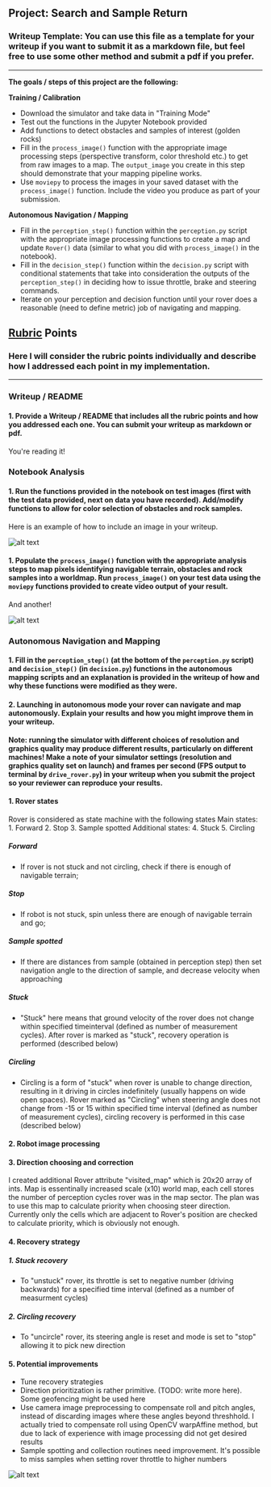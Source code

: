 ## Project: Search and Sample Return
### Writeup Template: You can use this file as a template for your writeup if you want to submit it as a markdown file, but feel free to use some other method and submit a pdf if you prefer.

---


**The goals / steps of this project are the following:**  

**Training / Calibration**  

* Download the simulator and take data in "Training Mode"
* Test out the functions in the Jupyter Notebook provided
* Add functions to detect obstacles and samples of interest (golden rocks)
* Fill in the `process_image()` function with the appropriate image processing steps (perspective transform, color threshold etc.) to get from raw images to a map.  The `output_image` you create in this step should demonstrate that your mapping pipeline works.
* Use `moviepy` to process the images in your saved dataset with the `process_image()` function.  Include the video you produce as part of your submission.

**Autonomous Navigation / Mapping**

* Fill in the `perception_step()` function within the `perception.py` script with the appropriate image processing functions to create a map and update `Rover()` data (similar to what you did with `process_image()` in the notebook). 
* Fill in the `decision_step()` function within the `decision.py` script with conditional statements that take into consideration the outputs of the `perception_step()` in deciding how to issue throttle, brake and steering commands. 
* Iterate on your perception and decision function until your rover does a reasonable (need to define metric) job of navigating and mapping.  

[//]: # (Image References)

[image1]: ./misc/rover_image.jpg
[image2]: ./calibration_images/example_grid1.jpg
[image3]: ./calibration_images/example_rock1.jpg 

## [Rubric](https://review.udacity.com/#!/rubrics/916/view) Points
### Here I will consider the rubric points individually and describe how I addressed each point in my implementation.  

---
### Writeup / README

#### 1. Provide a Writeup / README that includes all the rubric points and how you addressed each one.  You can submit your writeup as markdown or pdf.  

You're reading it!

### Notebook Analysis
#### 1. Run the functions provided in the notebook on test images (first with the test data provided, next on data you have recorded). Add/modify functions to allow for color selection of obstacles and rock samples.
Here is an example of how to include an image in your writeup.

![alt text][image1]

#### 1. Populate the `process_image()` function with the appropriate analysis steps to map pixels identifying navigable terrain, obstacles and rock samples into a worldmap.  Run `process_image()` on your test data using the `moviepy` functions provided to create video output of your result. 
And another! 

![alt text][image2]
### Autonomous Navigation and Mapping

#### 1. Fill in the `perception_step()` (at the bottom of the `perception.py` script) and `decision_step()` (in `decision.py`) functions in the autonomous mapping scripts and an explanation is provided in the writeup of how and why these functions were modified as they were.


#### 2. Launching in autonomous mode your rover can navigate and map autonomously.  Explain your results and how you might improve them in your writeup.  

**Note: running the simulator with different choices of resolution and graphics quality may produce different results, particularly on different machines!  Make a note of your simulator settings (resolution and graphics quality set on launch) and frames per second (FPS output to terminal by `drive_rover.py`) in your writeup when you submit the project so your reviewer can reproduce your results.**


#### 1. Rover states
Rover is considered as state machine with the following states
	Main states:
	1. Forward
	2. Stop
	3. Sample spotted
	Additional states:
	4. Stuck
	5. Circling

##### Forward
* If rover is not stuck and not circling, check if there is enough of navigable terrain;
##### Stop
* If robot is not stuck, spin unless there are enough of navigable terrain and go;
##### Sample spotted
* If there are distances from sample (obtained in perception step) then set navigation angle to the direction of sample, and decrease velocity when approaching 

##### Stuck
* "Stuck" here means that ground velocity of the rover does not change within specified timeinterval (defined as number of measurement cycles). After rover is marked as "stuck", recovery operation is performed (described below)

##### Circling
* Circling is a form of "stuck" when rover is unable to change direction, resulting in it driving in circles indefinitely (usually happens on wide open spaces). Rover marked as "Circling" when steering angle does not change from -15 or 15 within specified time interval (defined as number of measurement cycles), circling recovery is performed in this case (described below)

#### 2. Robot image processing

#### 3. Direction choosing and correction
I created additional Rover attribute "visited_map" which is 20x20 array of ints. Map is essentinally increased scale (x10) world map, each cell stores the number of perception cycles rover was in the map sector. The plan was to use this map to calculate priority when choosing steer direction.  Currently only the cells which are adjacent to Rover's position are checked to calculate priority, which is obviously not enough.
	
#### 4. Recovery strategy
##### 1. Stuck recovery 
* To "unstuck" rover, its throttle is set to negative number (driving backwards) for a specified time interval (defined as a number of measurment cycles)

##### 2. Circling recovery 
* To "uncircle" rover, its steering angle is reset and mode is set to "stop" allowing it to pick new direction

#### 5. Potential improvements
* Tune recovery strategies
* Direction prioritization is rather primitive. (TODO: write more here). Some geofencing might be used here
* Use camera image preprocessing to compensate roll and pitch angles, instead of discarding images where these angles beyond threshhold. I actually tried to compensate roll using OpenCV warpAffine method, but due to lack of experience with image processing did not get desired results
* Sample spotting and collection routines need improvement. It's possible to miss samples when setting rover throttle to higher numbers



![alt text][image3]


